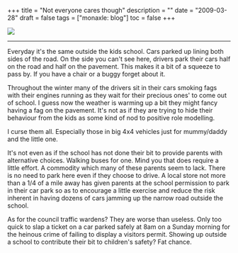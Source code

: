 +++
title = "Not everyone cares though"
description = ""
date = "2009-03-28"
draft = false
tags = ["monaxle: blog"]
toc = false
+++

<img style="display:block;margin:auto" src="https://i.ibb.co/1JKGTbjz/safety-1-800x600.jpg">

---

Everyday it's the same outside the kids school. Cars parked up lining both sides of the road. On the side you can't see here, drivers park their cars half on the road and half on the pavement. This makes it a bit of a squeeze to pass by. If you have a chair or a buggy forget about it.

Throughout the winter many of the drivers sit in their cars smoking fags with their engines running as they wait for their precious ones' to come out of school. I guess now the weather is warming up a bit they might fancy having a fag on the pavement. It's not as if they are trying to hide their behaviour from the kids as some kind of nod to positive role modelling.

I curse them all. Especially those in big 4x4 vehicles just for mummy/daddy and the little one.

It's not even as if the school has not done their bit to provide parents with alternative choices. Walking buses for one. Mind you that does require a little effort. A commodity which many of these parents seem to lack. There is no need to park here even if they choose to drive. A local store not more than a 1/4 of a mile away has given parents at the school permission to park in their car park so as to encourage a little exercise and reduce the risk inherent in having dozens of cars jamming up the narrow road outside the school.

As for the council traffic wardens? They are worse than useless. Only too quick to slap a ticket on a car parked safely at 8am on a Sunday morning for the heinous crime of failing to display a visitors permit. Showing up outside a school to contribute their bit to children's safety? Fat chance.